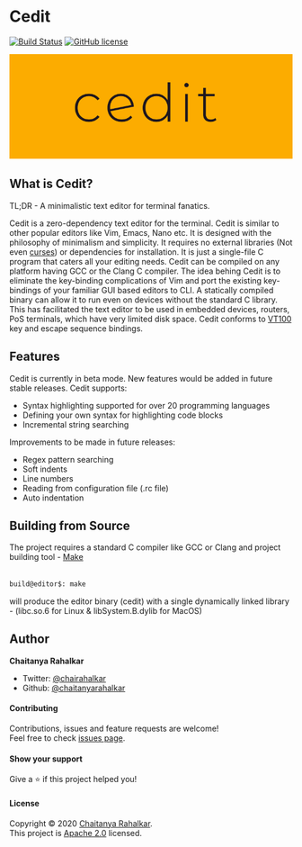 # Cedit
[![Build Status](https://travis-ci.org/chaitanyarahalkar/Cedit.svg?branch=master)](https://travis-ci.org/chaitanyarahalkar/Cedit)
[![GitHub license](https://img.shields.io/github/license/chaitanyarahalkar/Cedit)](https://github.com/chaitanyarahalkar/Cedit/blob/master/LICENSE)

![Cedit](cedit.png)

## What is Cedit? 

TL;DR - A minimalistic text editor for terminal fanatics. 

Cedit is a zero-dependency text editor for the terminal. Cedit is similar to other popular editors like Vim, Emacs, Nano etc. It is designed with the philosophy of minimalism and simplicity. It requires no external libraries (Not even [curses](https://en.wikipedia.org/wiki/Curses_(programming_library))) or dependencies for installation. It is just a single-file C program that caters all your editing needs. Cedit can be compiled on any platform having GCC or the Clang C compiler. The idea behing Cedit is to eliminate the key-binding complications of Vim and port the existing key-bindings of your familiar GUI based editors to CLI. A statically compiled binary can allow it to run even on devices without the standard C library. This has facilitated the text editor to be used in embedded devices, routers, PoS terminals, which have very limited disk space. Cedit conforms to [VT100](https://vt100.net) key and escape sequence bindings. 

## Features

Cedit is currently in beta mode. New features would be added in future stable releases.
Cedit supports:

- Syntax highlighting supported for over 20 programming languages
- Defining your own syntax for highlighting code blocks
- Incremental string searching

Improvements to be made in future releases:

- Regex pattern searching
- Soft indents
- Line numbers
- Reading from configuration file (.rc file)
- Auto indentation

## Building from Source

The project requires a standard C compiler like GCC or Clang and project building tool - [Make](https://www.gnu.org/software/make/)

```bash

build@editor$: make

```

will produce the editor binary (cedit) with a single dynamically linked library - (libc.so.6 for Linux & libSystem.B.dylib for MacOS)


## Author

 **Chaitanya Rahalkar**

* Twitter: [@chairahalkar](https://twitter.com/chairahalkar)
* Github: [@chaitanyarahalkar](https://github.com/chaitanyarahalkar)

#### Contributing

Contributions, issues and feature requests are welcome!<br/>Feel free to check [issues page](https://github.com/chaitanyarahalkar/Cedit/issues).

#### Show your support

Give a ⭐️ if this project helped you!

#### License

Copyright © 2020 [Chaitanya Rahalkar](https://github.com/chaitanyarahalkar).<br />
This project is [Apache 2.0](https://github.com/chaitanyarahalkar/Cedit/blob/master/LICENSE) licensed.
